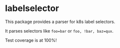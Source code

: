 labelselector
=============

This package provides a parser for k8s label selectors.

It parses selectors like `foo=bar` or `foo, !bar, baz=qux`.

Test coverage is at 100%!

